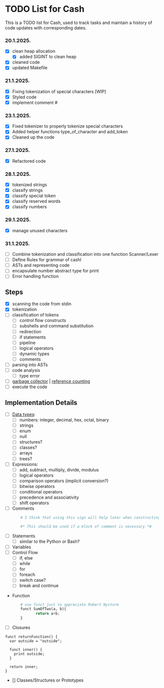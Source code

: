 # TODO List for Cash

This is a TODO list for Cash, used to track tasks and maintain a history of code updates with corresponding dates.

### 20.1.2025.

- [x] clean heap allocation
  - [x] added SIGINT to clean heap
- [x] cleaned code
- [x] updated Makefile  

### 21.1.2025.
- [x] Fixing tokenization of special characters [WIP]
- [x] Styled code
- [x] implement comment #

### 23.1.2025.
- [x] Fixed tokenizer to properly tokenize special characters
- [x] Added helper functions type_of_character and add_token
- [x] Cleaned up the code

### 27.1.2025.
- [x] Refactored code

### 28.1.2025.
- [x] tokenized strings
- [x] classify strings
- [x] classify special token
- [x] classify reserved words
- [x] classify numbers

### 29.1.2025.
- [x] manage unused characters

### 31.1.2025.
- [ ] Combine tokenization and classification into one function Scanner/Lexer
- [ ] Define Rules for grammar of cashl
- [ ] ASTs and representing code
- [ ] encapsulate number abstract type for print
- [ ] Error handling function

## Steps

- [x] scanning the code from stdin
- [x] tokenization
- [ ] classification of tokens
  - [ ] control flow constructs
  - [ ] subshells and command substitution
  - [ ] redirection
  - [ ] if statements
  - [ ] pipeline
  - [ ] logical operators
  - [ ] dynamic types
  - [ ] comments
- [ ] parsing into ASTs
- [ ] code analysis
  - [ ] type error
- [ ] [garbage collector](https://courses.cs.washington.edu/courses/cse590p/05au/p50-bacon.pdf) | 
     [reference counting](https://ps.uci.edu/~cyu/p231C/LectureNotes/lecture13:referenceCounting/lecture13.pdf)
- [ ] execute the code

## Implementation Details
- [ ] [Data types](https://en.wikipedia.org/wiki/Data_type):
  - [ ] numbers: integer, decimal, hex, octal, binary
  - [ ] strings
  - [ ] enum
  - [ ] null
  - [ ] structures?
  - [ ] classes?
  - [ ] arrays
  - [ ] trees?

- [ ] Expressions:
  - [ ] add, subtract, multiply, divide, modulus
  - [ ] logical operators
  - [ ] comparison operators (implicit conversion?)
  - [ ] bitwise operators
  - [ ] conditional operators
  - [ ] precedence and associativity 
  - [ ] shift operators

- [ ] Comments 
```python
       # I think that using this sign will help later when constructing path

       #* This should be used if a block of comment is necessary *#
```

- [ ] Statements
  - [ ] similar to the Python or Bash?
- [ ] Variables
- [ ] Control Flow
  - [ ] if, else
  - [ ] while
  - [ ] for
  - [ ] foreach
  - [ ] switch case?
  - [ ] break and continue

- Function
```python
       # use funct just to appreciate Robert Nystorm 
       funct SumOfTwo(a, b){ 
              return a+b;
       }
```
- [ ] Closures
```
funct returnFunction() {
  var outside = "outside";

  funct inner() {
    print outside;
  }

  return inner;
}
```

- [] Classes/Structures or Prototypes